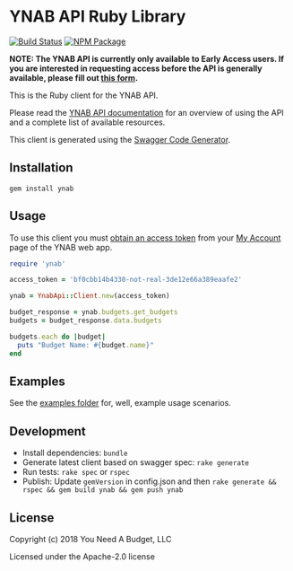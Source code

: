 # YNAB API Ruby Library

[![Build Status](https://travis-ci.org/ynab/ynab-sdk-ruby.svg?branch=master)](https://travis-ci.org/ynab/ynab-sdk-ruby)
[![NPM Package](https://img.shields.io/gem/v/ynab.svg)](https://rubygems.org/gems/ynab)

**NOTE: The YNAB API is currently only available to Early Access users.  If you are interested in requesting access before the API is generally available, please fill out [this form](https://docs.google.com/forms/d/17plY-CE39Xl3pe2GqyVH1Unre8TjYKs-tkI6jVC4ko4/edit).**

This is the Ruby client for the YNAB API.

Please read the [YNAB API documentation](https://api.youneedabudget.com) for an
overview of using the API and a complete list of available resources.

This client is generated using the [Swagger Code Generator](https://github.com/swagger-api/swagger-codegen).

## Installation

```
gem install ynab
```

## Usage

To use this client you must
[obtain an access token](https://api.youneedabudget.com/#authentication) from
your [My Account](https://app.youneedabudget.com/settings) page of the YNAB web
app.

```ruby
require 'ynab'

access_token = 'bf0cbb14b4330-not-real-3de12e66a389eaafe2'

ynab = YnabApi::Client.new(access_token)

budget_response = ynab.budgets.get_budgets
budgets = budget_response.data.budgets

budgets.each do |budget|
  puts "Budget Name: #{budget.name}"
end
```

## Examples

See the [examples folder](https://github.com/ynab/ynab-sdk-ruby/tree/master/examples) for, well, example usage scenarios.

## Development

- Install dependencies: `bundle`
- Generate latest client based on swagger spec: `rake generate`
- Run tests: `rake spec` or `rspec`
- Publish: Update `gemVersion` in config.json and then `rake generate && rspec && gem build ynab && gem push ynab`

## License

Copyright (c) 2018 You Need A Budget, LLC

Licensed under the Apache-2.0 license

